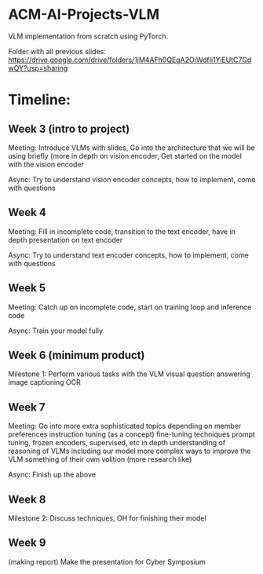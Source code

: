 # ACM-AI-Projects-VLM
VLM implementation from scratch using PyTorch.

Folder with all previous slides: https://drive.google.com/drive/folders/1jM4AFh0QEgA2OiWdfIi1YiEUtC7GdwQY?usp=sharing 

# Timeline:

## Week 3 (intro to project)
Meeting: Introduce VLMs with slides, Go into the architecture that we will be using briefly (more in depth on vision encoder, Get started on the model with the vision encoder

Async: Try to understand vision encoder concepts, how to implement, come with questions
## Week 4
Meeting: Fill in incomplete code, transition to the text encoder, have in depth presentation on text encoder

Async: Try to understand text encoder concepts, how to implement, come with questions
## Week 5
Meeting: Catch up on incomplete code, start on training loop and inference code

Async: Train your model fully
## Week 6 (minimum product)
Milestone 1: Perform various tasks with the VLM
visual question answering
image captioning
OCR

## Week 7
Meeting: Go into more extra sophisticated topics depending on member preferences
instruction tuning (as a concept)
fine-tuning techniques
prompt tuning, frozen encoders, supervised, etc
in depth understanding of reasoning of VLMs including our model
more complex ways to improve the VLM
something of their own volition (more research like)

Async: Finish up the above
## Week 8
Milestone 2: Discuss techniques, OH for finishing their model
## Week 9
(making report)
Make the presentation for Cyber Symposium





